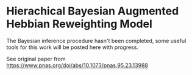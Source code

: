 # Hierachical Bayesian Augmented Hebbian Reweighting Model
The Bayesian inference procedure hasn't been completed, some useful tools for this work will be posted here with progress.

See original paper from https://www.pnas.org/doi/abs/10.1073/pnas.95.23.13988
